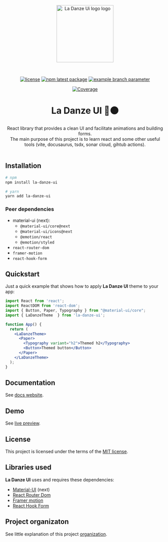 <p align="center">
  <a href="https://pchmn.github.io/la-danze-ui/" target="_blank" rel="noopener noreferrer">
    <img width="180" src="https://pchmn.github.io/la-danze-ui/img/logo.svg" alt="La Danze Ui logo logo">
  </a>
</p>
<br/>

<div align="center">

[![license](https://img.shields.io/badge/license-MIT-blue.svg)](https://github.com/pchmn/la-danze-ui/blob/main/LICENSE)
[![npm latest package](https://img.shields.io/npm/v/la-danze-ui/latest.svg)](https://www.npmjs.com/package/la-danze-ui)
[![example branch parameter](https://github.com/pchmn/la-danze-ui/workflows/Build%20and%20Test/badge.svg?branch=main)](https://github.com/pchmn/la-danze-ui/actions)

[![Coverage](https://sonarcloud.io/api/project_badges/measure?project=la-danze-ui&metric=coverage)](https://sonarcloud.io/dashboard?id=la-danze-ui)

</div>


<h1 align="center">La Danze UI 🔴⚫</h1>

<div align="center">
React library that provides a clean UI and facilitate animations and building forms. <br />
The main purpose of this project is to learn react and some other useful tools (vite, docusaurus, tsdx, sonar cloud, gihtub actions).
</div>
<br />

## Installation

```bash
# npm
npm install la-danze-ui

# yarn
yarn add la-danze-ui
```

### Peer dependencies

* material-ui (next):
  * `@material-ui/core@next`
  * `@material-ui/icons@next`
  * `@emotion/react`
  * `@emotion/styled`
* `react-router-dom`
* `framer-motion`
* `react-hook-form`
  

## Quickstart

Just a quick example that shows how to apply **La Danze UI** theme to your app:

```jsx
import React from 'react';
import ReactDOM from 'react-dom';
import { Button, Paper, Typography } from "@material-ui/core";
import { LaDanzeTheme  } from 'la-danze-ui';

function App() {  
  return (
    <LaDanzeTheme>
      <Paper>
        <Typography variant="h2">Themed h2</Typography>
        <Button>Themed button</Button>
      </Paper>
    </LaDanzeTheme>
  );
}
```

## Documentation

See [docs website](https://pchmn.github.io/la-danze-ui/).

## Demo
See [live preview](https://pchmn.github.io/la-danze-ui/demo).

## License

This project is licensed under the terms of the
[MIT license](/LICENSE).

## Libraries used

**La Danze UI** uses and requires these dependencies:

* [Material-UI](https://next.material-ui.com/) (next)
* [React Router Dom](https://next.material-ui.com/)
* [Framer motion](https://www.framer.com/motion/)
* [React Hook Form](https://react-hook-form.com/)

## Project organizaton

See little explanation of this project [organization](PROJECT_ORGANIZATION.md).
